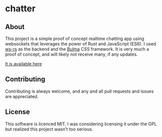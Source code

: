 # chatter

## About
This project is a simple proof of concept realtime chatting app using websockets that leverages the power of Rust and JavaScript (ES6).
I used [ws-rs](https://github.com/housleyjk/ws-rs) as the backend and the [Bulma](https://bulma.io) CSS framework.
It is very much a proof of concept, and will likely not receive many, if any updates.

[It is available here](https://chatter1.shuttleapp.rs/)

## Contributing
Contributing is always welcome, and any and all pull requests and issues are appreciated.

## License
This software is licenced MIT. 
I was considering licensing it under the GPL but realized this project wasn't too serious.
